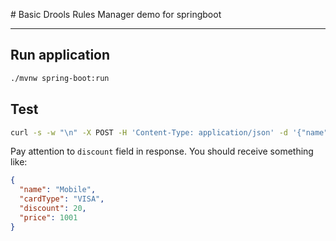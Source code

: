# Basic Drools Rules Manager demo for springboot

---
## Run application
```bash
./mvnw spring-boot:run
```
## Test

```bash
curl -s -w "\n" -X POST -H 'Content-Type: application/json' -d '{"name":"Mobile","cardType":"VISA","price":1001}' http://localhost:8080/order | jq
```
Pay attention to ```discount``` field in response. You should receive something like:
```json
{
  "name": "Mobile",
  "cardType": "VISA",
  "discount": 20,
  "price": 1001
}
```

